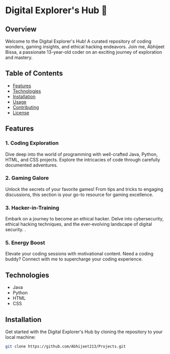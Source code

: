 # Digital Explorer's Hub 🚀

## Overview

Welcome to the Digital Explorer's Hub! A curated repository of coding wonders, gaming insights, and ethical hacking endeavors. Join me, Abhijeet Bissa, a passionate 13-year-old coder on an exciting journey of exploration and mastery.

## Table of Contents

- [Features](#features)
- [Technologies](#technologies)
- [Installation](#installation)
- [Usage](#usage)
- [Contributing](#contributing)
- [License](#license)

## Features

### 1. **Coding Exploration**

Dive deep into the world of programming with well-crafted Java, Python, HTML, and CSS projects. Explore the intricacies of code through carefully documented adventures.

### 2. **Gaming Galore**

Unlock the secrets of your favorite games! From tips and tricks to engaging discussions, this section is your go-to resource for gaming excellence.

### 3. **Hacker-in-Training**

Embark on a journey to become an ethical hacker. Delve into cybersecurity, ethical hacking techniques, and the ever-evolving landscape of digital security.
.

### 5. **Energy Boost**

Elevate your coding sessions with motivational content. Need a coding buddy? Connect with me to supercharge your coding experience.

## Technologies

- Java
- Python
- HTML
- CSS

## Installation

Get started with the Digital Explorer's Hub by cloning the repository to your local machine:

```bash
git clone https://github.com/Abhijeet213/Projects.git
